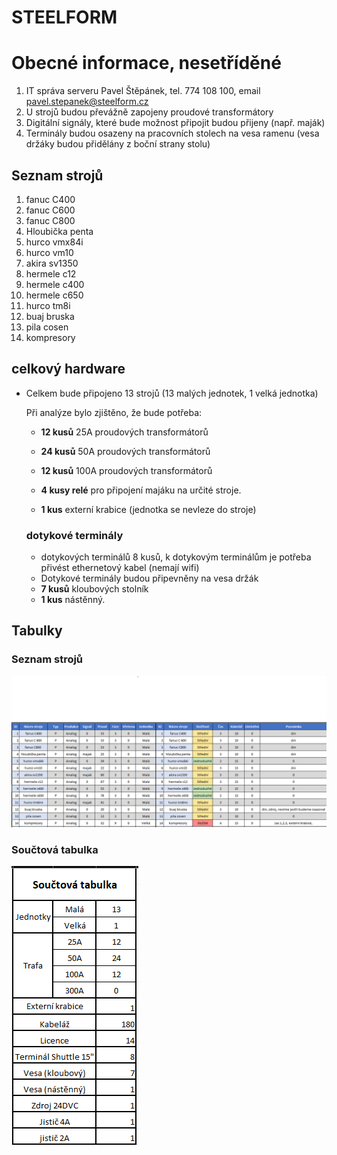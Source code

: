 # STEELFORM

# Obecné informace, nesetříděné
1. IT správa serveru Pavel Štěpánek, tel. 774 108 100, email pavel.stepanek@steelform.cz
2. U strojů budou převážně zapojeny proudové transformátory
3. Digitální signály, které bude možnost připojit budou přijeny (např. maják)
4. Terminály budou osazeny na pracovních stolech na vesa ramenu (vesa držáky budou přidělány z boční strany stolu)

## Seznam strojů

1. fanuc C400
2. fanuc C600
3. fanuc C800
4. Hloubička penta
5. hurco vmx84i
6. hurco vm10
7. akira sv1350
8. hermele c12
9. hermele c400
10. hermele c650
11. hurco tm8i
12. buaj bruska
13.  pila cosen
14. kompresory

## celkový hardware

- Celkem bude připojeno 13 strojů (13 malých jednotek, 1 velká jednotka)
  
  Při analýze bylo zjištěno, že bude potřeba:
  - **12 kusů** 25A proudových transformátorů
  - **24 kusů** 50A proudových transformátorů
  - **12 kusů** 100A proudových transformátorů 
  
  - **4 kusy relé** pro připojení majáku na určité stroje.
  - **1 kus** externí krabice (jednotka se nevleze do stroje)

  ### dotykové terminály

  - dotykových terminálů 8 kusů, k dotykovým terminálům je potřeba přivést ethernetový kabel (nemají wifi)
  - Dotykové terminály budou připevněny na vesa držák
   - **7 kusů** kloubových stolník
   - **1 kus** nástěnný.

## Tabulky
### Seznam strojů
![Součtová tabulka](seznam_stroju.png)

### Součtová tabulka
![Seznam strojů](souctova_tabulka.png)
